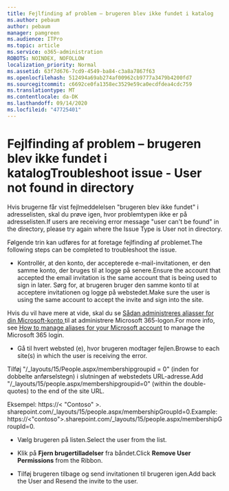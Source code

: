 ```yaml
---
title: Fejlfinding af problem – brugeren blev ikke fundet i katalog
ms.author: pebaum
author: pebaum
manager: pamgreen
ms.audience: ITPro
ms.topic: article
ms.service: o365-administration
ROBOTS: NOINDEX, NOFOLLOW
localization_priority: Normal
ms.assetid: 63f7d676-7cd9-4549-ba84-c3a8a7867f63
ms.openlocfilehash: 512494a69ab274af00962cb9777a3479b4200fd7
ms.sourcegitcommit: c6692ce0fa1358ec3529e59ca0ecdfdea4cdc759
ms.translationtype: MT
ms.contentlocale: da-DK
ms.lasthandoff: 09/14/2020
ms.locfileid: "47725401"
---
```

# <a name="troubleshoot-issue---user-not-found-in-directory"></a><span data-ttu-id="6ce0b-102">Fejlfinding af problem – brugeren blev ikke fundet i katalog</span><span class="sxs-lookup"><span data-stu-id="6ce0b-102">Troubleshoot issue - User not found in directory</span></span>

<span data-ttu-id="6ce0b-103">Hvis brugerne får vist fejlmeddelelsen "brugeren blev ikke fundet" i adresselisten, skal du prøve igen, hvor problemtypen ikke er på adresselisten.</span><span class="sxs-lookup"><span data-stu-id="6ce0b-103">If users are receiving error message "user can't be found" in the directory, please try again where the Issue Type is User not in directory.</span></span>

<span data-ttu-id="6ce0b-104">Følgende trin kan udføres for at foretage fejlfinding af problemet.</span><span class="sxs-lookup"><span data-stu-id="6ce0b-104">The following steps can be completed to troubleshoot the issue.</span></span>

- <span data-ttu-id="6ce0b-105">Kontrollér, at den konto, der accepterede e-mail-invitationen, er den samme konto, der bruges til at logge på senere.</span><span class="sxs-lookup"><span data-stu-id="6ce0b-105">Ensure the account that accepted the email invitation is the same account that is being used to sign in later.</span></span> <span data-ttu-id="6ce0b-106">Sørg for, at brugeren bruger den samme konto til at acceptere invitationen og logge på webstedet.</span><span class="sxs-lookup"><span data-stu-id="6ce0b-106">Make sure the user is using the same account to accept the invite and sign into the site.</span></span> 

<span data-ttu-id="6ce0b-107">Hvis du vil have mere at vide, skal du se [Sådan administreres aliasser for din Microsoft-konto </a> til at administrere Microsoft 365-logon](https://support.microsoft.com/help/12407/microsoft-account-how-to-manage-aliases).</span><span class="sxs-lookup"><span data-stu-id="6ce0b-107">For more info, see [How to manage aliases for your Microsoft account</a> to manage the Microsoft 365 login](https://support.microsoft.com/help/12407/microsoft-account-how-to-manage-aliases).</span></span> 

- <span data-ttu-id="6ce0b-108">Gå til hvert websted (e), hvor brugeren modtager fejlen.</span><span class="sxs-lookup"><span data-stu-id="6ce0b-108">Browse to each site(s) in which the user is receiving the error.</span></span> 

<span data-ttu-id="6ce0b-109">Tilføj "/_layouts/15/People.aspx/membershipgroupid = 0" (inden for dobbelte anførselstegn) i slutningen af webstedets URL-adresse.</span><span class="sxs-lookup"><span data-stu-id="6ce0b-109">Add "/_layouts/15/people.aspx/membershipgroupid=0" (within the double-quotes) to the end of the site URL.</span></span> 

<span data-ttu-id="6ce0b-110">Eksempel: https://< "Contoso" >. sharepoint.com/_layouts/15/people.aspx/membershipGroupId=0.</span><span class="sxs-lookup"><span data-stu-id="6ce0b-110">Example: https://<"contoso">.sharepoint.com/_layouts/15/people.aspx/membershipGroupId=0.</span></span>

- <span data-ttu-id="6ce0b-111">Vælg brugeren på listen.</span><span class="sxs-lookup"><span data-stu-id="6ce0b-111">Select the user from the list.</span></span>

- <span data-ttu-id="6ce0b-112">Klik på **Fjern brugertilladelser** fra båndet.</span><span class="sxs-lookup"><span data-stu-id="6ce0b-112">Click **Remove User Permissions** from the Ribbon.</span></span> 
-  <span data-ttu-id="6ce0b-113">Tilføj brugeren tilbage og send invitationen til brugeren igen.</span><span class="sxs-lookup"><span data-stu-id="6ce0b-113">Add back the User and Resend the invite to the user.</span></span>

